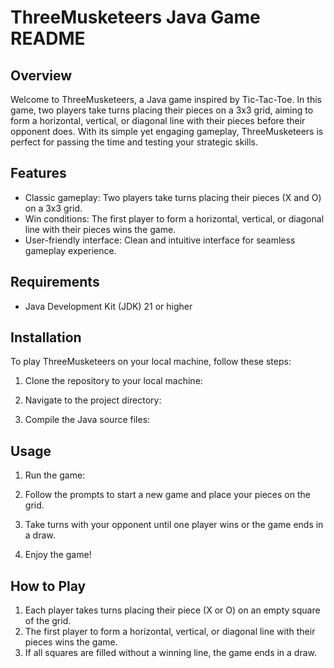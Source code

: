 # ThreeMusketeers Java Game README

## Overview
Welcome to ThreeMusketeers, a Java game inspired by Tic-Tac-Toe. In this game, two players take turns placing their pieces on a 3x3 grid, aiming to form a horizontal, vertical, or diagonal line with their pieces before their opponent does. With its simple yet engaging gameplay, ThreeMusketeers is perfect for passing the time and testing your strategic skills.

## Features
- Classic gameplay: Two players take turns placing their pieces (X and O) on a 3x3 grid.
- Win conditions: The first player to form a horizontal, vertical, or diagonal line with their pieces wins the game.
- User-friendly interface: Clean and intuitive interface for seamless gameplay experience.

## Requirements
- Java Development Kit (JDK) 21 or higher

## Installation
To play ThreeMusketeers on your local machine, follow these steps:

1. Clone the repository to your local machine:

2. Navigate to the project directory:
3. Compile the Java source files:
## Usage
1. Run the game:

2. Follow the prompts to start a new game and place your pieces on the grid.
3. Take turns with your opponent until one player wins or the game ends in a draw.
4. Enjoy the game!

## How to Play
1. Each player takes turns placing their piece (X or O) on an empty square of the grid.
2. The first player to form a horizontal, vertical, or diagonal line with their pieces wins the game.
3. If all squares are filled without a winning line, the game ends in a draw.

